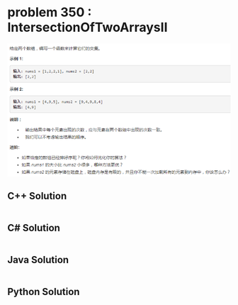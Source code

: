 
# problem 350 : IntersectionOfTwoArraysII

<img src="https://github.com/Peefy/PeefyLeetCode/blob/master/doc/301-400/350.IntersectionOfTwoArraysII/problem.png"/>

## C++ Solution

```c++


```

## C# Solution

```csharp


```

## Java Solution

```java


```

## Python Solution

```python



```





